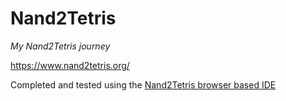 # Nand2Tetris

*My Nand2Tetris journey*

https://www.nand2tetris.org/

Completed and tested using the [Nand2Tetris browser based IDE](https://nand2tetris.github.io/web-ide/chip)
